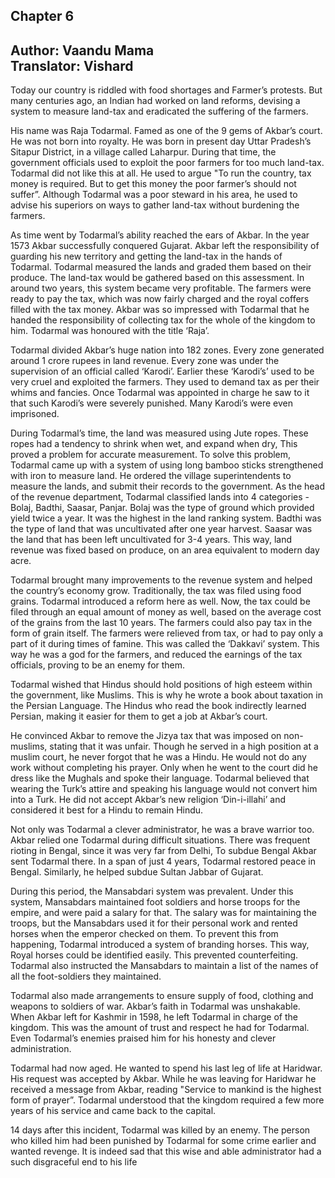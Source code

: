 ## Chapter 6
Author: Vaandu Mama  
Translator: Vishard
---  
Today our country is riddled with food shortages and Farmer’s protests. But many centuries ago, an Indian had worked on land reforms, devising a system to measure land-tax and eradicated the suffering of the farmers.

 His name was Raja Todarmal.  Famed as one of the 9 gems of Akbar’s court. He was not born into royalty. He was born in present day Uttar Pradesh’s Sitapur District, in a village called Laharpur. During that time, the government officials used to exploit the poor farmers for too much land-tax. Todarmal did not like this at all. He used to argue  "To run the country, tax money is required. But to get this money the poor farmer’s should not suffer”. Although Todarmal was a poor steward in his area, he used to advise his superiors on ways to gather land-tax without burdening the farmers.

As time went by Todarmal’s ability reached the ears of Akbar. In the year 1573 Akbar successfully conquered Gujarat. Akbar left the responsibility of guarding his new territory and getting the land-tax in the hands of Todarmal. Todarmal measured the lands and graded them based on their produce. The land-tax would be gathered based on this assessment. In around two years, this system became very profitable. The farmers were ready to pay the tax, which was now fairly charged and the royal coffers filled with the tax money. Akbar was so impressed with Todarmal that he handed the responsibility of collecting tax for the whole of the kingdom to him. Todarmal was honoured with the title ‘Raja’.

Todarmal divided Akbar’s huge nation into 182 zones. Every zone generated around 1 crore rupees in land revenue. Every zone was under the supervision of an official called ‘Karodi’.  Earlier these ‘Karodi’s’ used to be very cruel and exploited the farmers. They used to demand tax as per their whims and fancies. Once Todarmal was appointed in charge he saw to it that such Karodi’s were severely punished. Many Karodi’s were even imprisoned.

During Todarmal’s time, the land was measured using Jute ropes. These ropes had a tendency to shrink when wet, and expand when dry, This proved a problem for accurate measurement. To solve this problem, Todarmal came up with a system of using long bamboo sticks strengthened with iron to measure land. He ordered the village superintendents to measure the lands, and submit their records to the government. 
As the head of the revenue department, Todarmal classified lands into 4 categories - Bolaj, Badthi, Saasar, Panjar. Bolaj was the type of ground which provided yield twice a year. It was the highest in the land ranking system. Badthi was the type of land that was uncultivated after one year harvest.  Saasar was the land that has been left uncultivated for 3-4 years. This way, land revenue was fixed based on produce, on an area equivalent to modern day acre.

Todarmal brought many improvements to the revenue system and helped the country’s economy grow. Traditionally, the tax was filed using food grains. Todarmal introduced a reform here as well. Now, the tax could be filed through an equal amount  of money as well, based on the average cost of the grains from the last 10 years. The farmers could also pay tax in the form of grain itself. The farmers were relieved from tax, or had to pay only a part of it during times of famine. This was called the ‘Dakkavi’ system. This way he was a god for the farmers, and reduced the earnings of the tax officials, proving to be an enemy for them. 

Todarmal wished that Hindus should hold positions of high esteem within the government, like Muslims. This is why he wrote a book about taxation in the Persian Language. The Hindus who read the book indirectly learned Persian, making it easier for them to get a job at Akbar’s court. 

He convinced Akbar to remove the Jizya tax that was imposed on non-muslims, stating that it was unfair. Though he served in a high position at a muslim court, he never forgot that he was a Hindu. He would not do any work without completing his prayer. Only when he went to the court did he dress like the Mughals and spoke their language. Todarmal believed that wearing the Turk’s attire and speaking his language would not convert him into a Turk. He did not accept Akbar’s new religion ‘Din-i-illahi’ and considered it best for a Hindu to remain Hindu. 

Not only was Todarmal a clever administrator, he was a brave warrior too. Akbar relied one Todarmal during difficult situations. 
 There was frequent rioting in Bengal, since it was very far from Delhi, To subdue Bengal Akbar sent Todarmal there. In a span of just 4 years, Todarmal  restored peace in Bengal. Similarly, he helped subdue Sultan Jabbar of Gujarat. 

During this period, the Mansabdari system was prevalent. Under this system, Mansabdars maintained foot soldiers and horse troops for the empire, and were paid a salary for that. The salary was for maintaining the troops, but the Mansabdars used it for their personal work and rented horses when the emperor checked on them. To prevent this from happening, Todarmal introduced a system of branding horses. This way, Royal horses could be identified easily. This prevented counterfeiting.  Todarmal also instructed the Mansabdars to maintain a list of the names of all the foot-soldiers they maintained. 

Todarmal also made arrangements to ensure supply of food, clothing and weapons to soldiers of war. Akbar’s faith in Todarmal was unshakable. When Akbar left for Kashmir in 1598, he left Todarmal in charge of the kingdom. This was the amount of trust and respect he had for Todarmal. Even Todarmal’s enemies praised him for his honesty and clever administration.

Todarmal had now aged. He wanted to spend his last leg of life at Haridwar. His request was accepted by Akbar. While he was leaving for Haridwar he received a message from Akbar, reading "Service to mankind is the highest form of prayer”. Todarmal understood that the kingdom required a few more years of his service and came back to the capital.

14 days after this incident, Todarmal was killed by an enemy. The person who killed him had been punished by Todarmal for some crime earlier and wanted revenge. It is indeed sad that this  wise and able administrator had a such disgraceful end to his life
